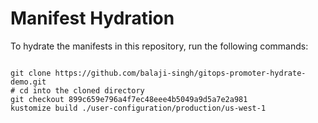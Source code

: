 
# Manifest Hydration

To hydrate the manifests in this repository, run the following commands:

```shell

git clone https://github.com/balaji-singh/gitops-promoter-hydrate-demo.git
# cd into the cloned directory
git checkout 899c659e796a4f7ec48eee4b5049a9d5a7e2a981
kustomize build ./user-configuration/production/us-west-1
```